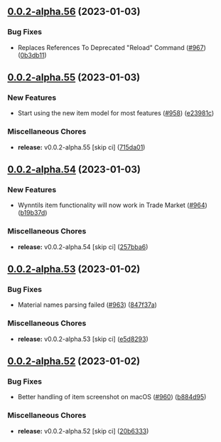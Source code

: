 ## [0.0.2-alpha.56](https://github.com/Wynntils/Artemis/compare/v0.0.2-alpha.55...v0.0.2-alpha.56) (2023-01-03)


### Bug Fixes

* Replaces References To Deprecated "Reload" Command ([#967](https://github.com/Wynntils/Artemis/issues/967)) ([0b3db11](https://github.com/Wynntils/Artemis/commit/0b3db11b69e204f0d473a98331e71925d58c298d))

## [0.0.2-alpha.55](https://github.com/Wynntils/Artemis/compare/v0.0.2-alpha.54...v0.0.2-alpha.55) (2023-01-03)


### New Features

* Start using the new item model for most features ([#958](https://github.com/Wynntils/Artemis/issues/958)) ([e23981c](https://github.com/Wynntils/Artemis/commit/e23981c6ceb0043e9c6ffb401509a4481b2efeed))


### Miscellaneous Chores

* **release:** v0.0.2-alpha.55 [skip ci] ([715da01](https://github.com/Wynntils/Artemis/commit/715da01410c8a0474fd0605a93181415ebd3597a))

## [0.0.2-alpha.54](https://github.com/Wynntils/Artemis/compare/v0.0.2-alpha.53...v0.0.2-alpha.54) (2023-01-03)


### New Features

* Wynntils item functionality will now work in Trade Market ([#964](https://github.com/Wynntils/Artemis/issues/964)) ([b19b37d](https://github.com/Wynntils/Artemis/commit/b19b37d031699a4f2f0523eb0b85ddc5b46f2235))


### Miscellaneous Chores

* **release:** v0.0.2-alpha.54 [skip ci] ([257bba6](https://github.com/Wynntils/Artemis/commit/257bba684cf3910510941129074c10877f3f4796))

## [0.0.2-alpha.53](https://github.com/Wynntils/Artemis/compare/v0.0.2-alpha.52...v0.0.2-alpha.53) (2023-01-02)


### Bug Fixes

* Material names parsing failed ([#963](https://github.com/Wynntils/Artemis/issues/963)) ([847f37a](https://github.com/Wynntils/Artemis/commit/847f37a5e679070a9f1f3b51179fa6234b839aee))


### Miscellaneous Chores

* **release:** v0.0.2-alpha.53 [skip ci] ([e5d8293](https://github.com/Wynntils/Artemis/commit/e5d8293887e3c5216f4b1bc53b4b3820e310c3b2))

## [0.0.2-alpha.52](https://github.com/Wynntils/Artemis/compare/v0.0.2-alpha.51...v0.0.2-alpha.52) (2023-01-02)


### Bug Fixes

* Better handling of item screenshot on macOS ([#960](https://github.com/Wynntils/Artemis/issues/960)) ([b884d95](https://github.com/Wynntils/Artemis/commit/b884d95145d6b8c131410385d4a8d623cbb8f45f))


### Miscellaneous Chores

* **release:** v0.0.2-alpha.52 [skip ci] ([20b6333](https://github.com/Wynntils/Artemis/commit/20b63331a6649a1d851ef8b2d04675f69add313b))

